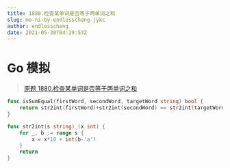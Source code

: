 ```yaml
---
title: 1880.检查某单词是否等于两单词之和
slug: mo-ni-by-endlesscheng-jykc
author: endlesscheng
date: 2021-05-30T04:19:53Z
---
```

# Go 模拟
 
> [原题 1880.检查某单词是否等于两单词之和](https://leetcode.cn/problems/check-if-word-equals-summation-of-two-words)
```go
func isSumEqual(firstWord, secondWord, targetWord string) bool {
	return str2int(firstWord)+str2int(secondWord) == str2int(targetWord)
}

func str2int(s string) (x int) {
	for _, b := range s {
		x = x*10 + int(b-'a')
	}
	return
}
```
